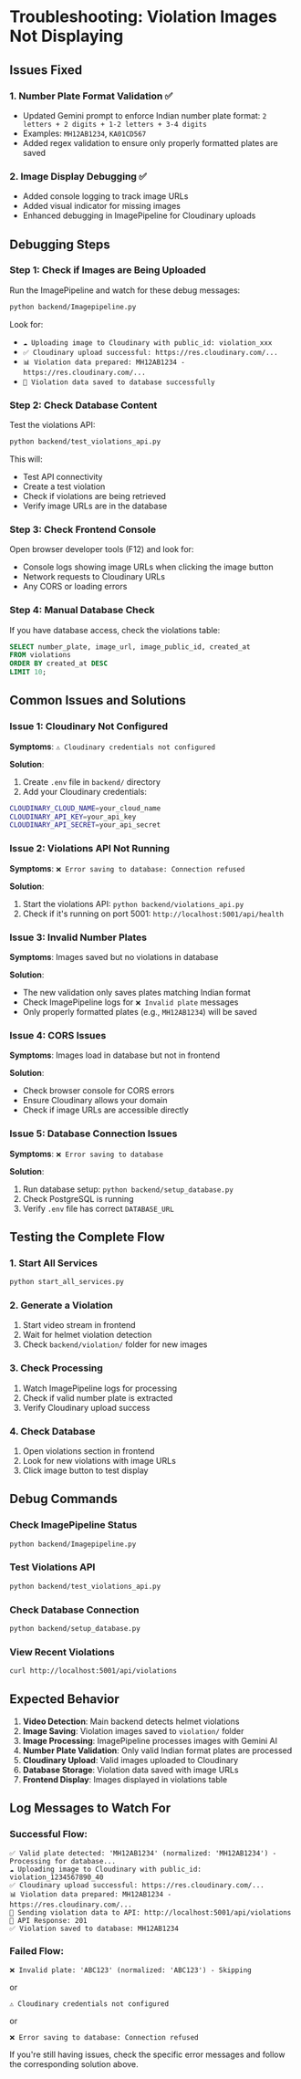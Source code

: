 # Troubleshooting: Violation Images Not Displaying

## Issues Fixed

### 1. **Number Plate Format Validation** ✅
- Updated Gemini prompt to enforce Indian number plate format: `2 letters + 2 digits + 1-2 letters + 3-4 digits`
- Examples: `MH12AB1234`, `KA01CD567`
- Added regex validation to ensure only properly formatted plates are saved

### 2. **Image Display Debugging** ✅
- Added console logging to track image URLs
- Added visual indicator for missing images
- Enhanced debugging in ImagePipeline for Cloudinary uploads

## Debugging Steps

### Step 1: Check if Images are Being Uploaded

Run the ImagePipeline and watch for these debug messages:

```bash
python backend/Imagepipeline.py
```

Look for:
- `☁️ Uploading image to Cloudinary with public_id: violation_xxx`
- `✅ Cloudinary upload successful: https://res.cloudinary.com/...`
- `📊 Violation data prepared: MH12AB1234 - https://res.cloudinary.com/...`
- `💾 Violation data saved to database successfully`

### Step 2: Check Database Content

Test the violations API:

```bash
python backend/test_violations_api.py
```

This will:
- Test API connectivity
- Create a test violation
- Check if violations are being retrieved
- Verify image URLs are in the database

### Step 3: Check Frontend Console

Open browser developer tools (F12) and look for:
- Console logs showing image URLs when clicking the image button
- Network requests to Cloudinary URLs
- Any CORS or loading errors

### Step 4: Manual Database Check

If you have database access, check the violations table:

```sql
SELECT number_plate, image_url, image_public_id, created_at 
FROM violations 
ORDER BY created_at DESC 
LIMIT 10;
```

## Common Issues and Solutions

### Issue 1: Cloudinary Not Configured
**Symptoms**: `⚠️ Cloudinary credentials not configured`

**Solution**: 
1. Create `.env` file in `backend/` directory
2. Add your Cloudinary credentials:
```bash
CLOUDINARY_CLOUD_NAME=your_cloud_name
CLOUDINARY_API_KEY=your_api_key
CLOUDINARY_API_SECRET=your_api_secret
```

### Issue 2: Violations API Not Running
**Symptoms**: `❌ Error saving to database: Connection refused`

**Solution**:
1. Start the violations API: `python backend/violations_api.py`
2. Check if it's running on port 5001: `http://localhost:5001/api/health`

### Issue 3: Invalid Number Plates
**Symptoms**: Images saved but no violations in database

**Solution**: 
- The new validation only saves plates matching Indian format
- Check ImagePipeline logs for `❌ Invalid plate` messages
- Only properly formatted plates (e.g., `MH12AB1234`) will be saved

### Issue 4: CORS Issues
**Symptoms**: Images load in database but not in frontend

**Solution**:
- Check browser console for CORS errors
- Ensure Cloudinary allows your domain
- Check if image URLs are accessible directly

### Issue 5: Database Connection Issues
**Symptoms**: `❌ Error saving to database`

**Solution**:
1. Run database setup: `python backend/setup_database.py`
2. Check PostgreSQL is running
3. Verify `.env` file has correct `DATABASE_URL`

## Testing the Complete Flow

### 1. Start All Services
```bash
python start_all_services.py
```

### 2. Generate a Violation
1. Start video stream in frontend
2. Wait for helmet violation detection
3. Check `backend/violation/` folder for new images

### 3. Check Processing
1. Watch ImagePipeline logs for processing
2. Check if valid number plate is extracted
3. Verify Cloudinary upload success

### 4. Check Database
1. Open violations section in frontend
2. Look for new violations with image URLs
3. Click image button to test display

## Debug Commands

### Check ImagePipeline Status
```bash
python backend/Imagepipeline.py
```

### Test Violations API
```bash
python backend/test_violations_api.py
```

### Check Database Connection
```bash
python backend/setup_database.py
```

### View Recent Violations
```bash
curl http://localhost:5001/api/violations
```

## Expected Behavior

1. **Video Detection**: Main backend detects helmet violations
2. **Image Saving**: Violation images saved to `violation/` folder
3. **Image Processing**: ImagePipeline processes images with Gemini AI
4. **Number Plate Validation**: Only valid Indian format plates are processed
5. **Cloudinary Upload**: Valid images uploaded to Cloudinary
6. **Database Storage**: Violation data saved with image URLs
7. **Frontend Display**: Images displayed in violations table

## Log Messages to Watch For

### Successful Flow:
```
✅ Valid plate detected: 'MH12AB1234' (normalized: 'MH12AB1234') - Processing for database...
☁️ Uploading image to Cloudinary with public_id: violation_1234567890_40
✅ Cloudinary upload successful: https://res.cloudinary.com/...
📊 Violation data prepared: MH12AB1234 - https://res.cloudinary.com/...
📡 Sending violation data to API: http://localhost:5001/api/violations
📡 API Response: 201
✅ Violation saved to database: MH12AB1234
```

### Failed Flow:
```
❌ Invalid plate: 'ABC123' (normalized: 'ABC123') - Skipping
```
or
```
⚠️ Cloudinary credentials not configured
```
or
```
❌ Error saving to database: Connection refused
```

If you're still having issues, check the specific error messages and follow the corresponding solution above.
